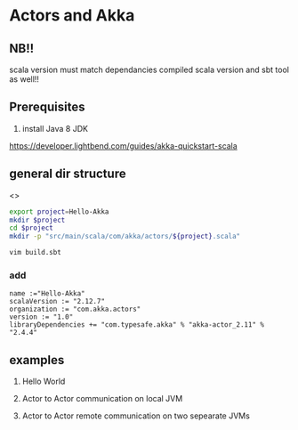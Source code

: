# Actors and Akka


## NB!!
scala version must match dependancies compiled scala version
and sbt tool as well!!

## Prerequisites

1. install Java 8 JDK

https://developer.lightbend.com/guides/akka-quickstart-scala



## general dir structure

<<project>>
```sh
export project=Hello-Akka
mkdir $project
cd $project
mkdir -p "src/main/scala/com/akka/actors/${project}.scala"

vim build.sbt


```
### add

    name :="Hello-Akka"
    scalaVersion := "2.12.7"
    organization := "com.akka.actors"
    version := "1.0"
    libraryDependencies += "com.typesafe.akka" % "akka-actor_2.11" % "2.4.4"

## examples

1. Hello World

1. Actor to Actor communication on local JVM

1. Actor to Actor remote communication on two sepearate JVMs


